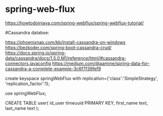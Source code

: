 # spring-web-flux
https://howtodoinjava.com/spring-webflux/spring-webflux-tutorial/

#Cassandra databse:

https://phoenixnap.com/kb/install-cassandra-on-windows
https://bezkoder.com/spring-boot-cassandra-crud/
https://docs.spring.io/spring-data/cassandra/docs/1.5.0.M1/reference/html/#cassandra-connectors.javaconfig
https://medium.com/@aamine/spring-data-for-cassandra-a-complete-example-3c6f7f39fef9

create keyspace springWebFlux with replication={'class':'SimpleStrategy', 'replication_factor':1};

use springWebFlux;

CREATE TABLE user(
   id_user timeuuid PRIMARY KEY,
   first_name text,
   last_name text
);